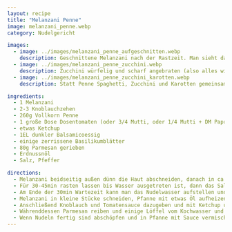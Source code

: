 ```yaml
---
layout: recipe
title: "Melanzani Penne"
image: melanzani_penne.webp
category: Nudelgericht

images:
  - image: ../images/melanzani_penne_aufgeschnitten.webp
    description: Geschnittene Melanzani nach der Rastzeit. Man sieht dass viel Wasser ausgetreten ist.
  - image: ../images/melanzani_penne_zucchini.webp
    description: Zucchini würfelig und scharf angebraten (also alles wie hier nur mit Zucchini statt Melanzani) schmeckt auch super!
  - image: ../images/melanzani_penne_zucchini_karotten.webp
    description: Statt Penne Spaghetti, Zucchini und Karotten gemeinsam scharf angebraten, sonst wie hier beschrieben. Ergebnis war auch sehr gut!

ingredients:
  - 1 Melanzani
  - 2-3 Knoblauchzehen
  - 260g Vollkorn Penne
  - 1 große Dose Dosentomaten (oder 3/4 Mutti, oder 1/4 Mutti + DM Paprika-Tomaten sauce + evtl etwas Ketchup)
  - etwas Ketchup
  - 1EL dunkler Balsamicoessig
  - einige zerrissene Basilikumblätter
  - 80g Parmesan gerieben
  - Erdnussnöl
  - Salz, Pfeffer

directions:
  - Melanzani beidseitig außen dünn die Haut abschneiden, danach in ca 1cm dicke Streifen schneiden, auf ein Brett legen und beidseitig gut salzen (evtl schief übereinander legen damit unten überall Platz ist).
  - Für 30-45min rasten lassen bis Wasser ausgetreten ist, dann das Salzwasser mit einem Messer gut abputzen.
  - Am Ende der 30min Wartezeit kann man das Nudelwasser aufstellen und die Nudeln zubereiten un den Knoblauch fein hacken.
  - Melanzani in kleine Stücke schneiden, Pfanne mit etwas Öl aufheizen und Melanzani in heiße Pfanne geben und ca 4min anbraten bis sie leicht braun ist.
  - Anschließend Knoblauch und Tomatensauce dazugeben und mit Ketchup und Schärfungssauce würzen.
  - Währenddessen Parmesan reiben und einige Löffel vom Kochwasser und 1 EL Balsamicoessig in die Sauce geben.
  - Wenn Nudeln fertig sind abschöpfen und in Pfanne mit Sauce vermischen.
---
```

